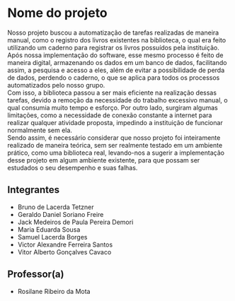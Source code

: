 # Nome do projeto

Nosso projeto buscou a automatização de tarefas realizadas de maneira manual, como o registro dos livros existentes na biblioteca, o qual era feito utilizando um caderno para registrar os livros possuídos pela instituição. Após nossa implementação do software, esse mesmo processo é feito de maneira digital, armazenando os dados em um banco de dados, facilitando assim, a pesquisa e acesso a eles, além de evitar a possibilidade de perda de dados, perdendo o caderno, o que se aplica para todos os processos automatizados pelo nosso grupo. <br>
Com isso, a biblioteca passou a ser mais eficiente na realização dessas tarefas, devido a remoção da necessidade do trabalho excessivo manual, o qual consumia muito tempo e esforço. Por outro lado, surgiram algumas limitações, como a necessidade de conexão constante a internet para realizar qualquer atividade proposta, impedindo a instituição de funcionar normalmente sem ela. <br>
Sendo assim, é necessário considerar que nosso projeto foi inteiramente realizado de maneira teórica, sem ser realmente testado em um ambiente prático, como uma biblioteca real, levando-nos a sugerir a implementação desse projeto em algum ambiente existente, para que possam ser estudados o seu desempenho e suas falhas.  


## Integrantes

* Bruno de Lacerda Tetzner
* Geraldo Daniel Soriano Freire
* Jack Medeiros de Paula Pereira Demori
* Maria Eduarda Sousa
* Samuel Lacerda Borges
* Victor Alexandre Ferreira Santos
* Vitor Alberto Gonçalves Cavaco

## Professor(a)

* Rosilane Ribeiro da Mota
